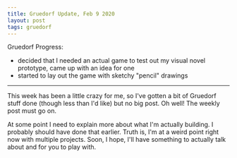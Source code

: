 ```yaml
---
title: Gruedorf Update, Feb 9 2020
layout: post
tags: gruedorf
---
```


Gruedorf Progress:
- decided that I needed an actual game to test out my visual novel prototype, came up with an idea for one
- started to lay out the game with sketchy "pencil" drawings

---

This week has been a little crazy for me, so I've gotten a bit of Gruedorf stuff done (though less than I'd like) but no big post. Oh well! The weekly post must go on.

At some point I need to explain more about what I'm actually building. I probably should have done that earlier. Truth is, I'm at a weird point right now with multiple projects. Soon, I hope, I'll have something to actually talk about and for you to play with.


